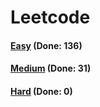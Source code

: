 # Leetcode

<h4><a href="https://github.com/lon-yang/leetcode/blob/master/docs/Easy.md">Easy</a>  (Done: 136)</h4>
<h4><a href="https://github.com/lon-yang/leetcode/blob/master/docs/Medium.md">Medium</a>  (Done: 31)</h4>
<h4><a href="https://github.com/lon-yang/leetcode/blob/master/docs/Hard.md">Hard</a>  (Done: 0)</h4>